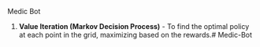 Medic Bot

1. **Value Iteration (Markov Decision Process)** - To find the optimal policy at each point in the grid, maximizing based on the rewards.# Medic-Bot
